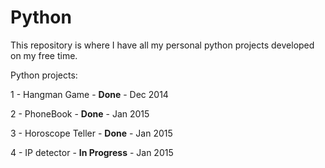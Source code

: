 Python
======
This repository is where I have all my personal python projects developed on my free time.

Python projects:
<p>1 - Hangman Game - <b>Done</b> - Dec 2014</p>
<p>2 - PhoneBook - <b>Done</b> - Jan 2015</p>
<p>3 - Horoscope Teller - <b>Done</b> - Jan 2015</p>
<p>4 - IP detector - <b>In Progress</b> - Jan 2015</p>
